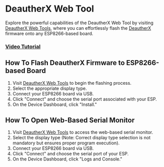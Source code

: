 # DeautherX Web Tool

Explore the powerful capabilities of the DeautherX Web Tool by visiting [DeautherX Web Tools](https://blacktechx011.github.io/DeautherX_Web_Tools/), where you can effortlessly flash the [DeautherX](https://github.com/BlackTechX011/DeauherX) firmware onto any ESP8266-based board.


### [Video Tutorial](https://www.youtube.com/watch?v=qQUHb2XycNw)

## How To Flash DeautherX Firmware to ESP8266-based Board

1. Visit [DeautherX Web Tools](https://blacktechx011.github.io/DeautherX_Web_Tools/) to begin the flashing process.
2. Select the appropriate display type.
3. Connect your ESP8266 board via USB.
4. Click "Connect" and choose the serial port associated with your ESP.
5. On the Device Dashboard, click "Install."

## How To Open Web-Based Serial Monitor

1. Visit [DeautherX Web Tools](https://blacktechx011.github.io/DeautherX_Web_Tools/) to access the web-based serial monitor.
2. Select the display type (Note: Correct display type selection is not mandatory but ensures proper program execution).
3. Connect your ESP8266 board via USB.
4. Click "Connect" and choose the serial port of your ESP.
5. On the Device Dashboard, click "Logs and Console."
